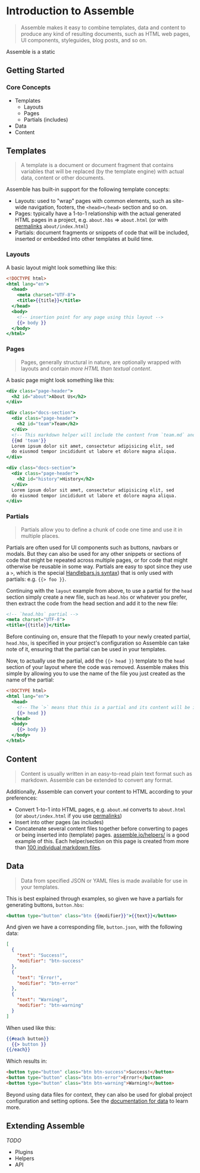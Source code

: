 # Introduction to Assemble

> Assemble makes it easy to combine templates, data and content to produce any kind of resulting documents, such as HTML web pages, UI components, styleguides, blog posts, and so on.

Assemble is a static


## Getting Started


### Core Concepts

* Templates
  - Layouts
  - Pages
  - Partials (includes)
* Data
* Content

## Templates

> A template is a document or document fragment that contains variables that will be replaced (by the template engine) with actual data, content or other documents.

Assemble has built-in support for the following template concepts:

* Layouts: used to "wrap" pages with common elements, such as site-wide navigation, footers, the `<head></head>` section and so on.
* Pages: typically have a 1-to-1 relationship with the actual generated HTML pages in a project, e.g. `about.hbs` => `about.html` (or with [permalinks][permalinks] `about/index.html`)
* Partials: document fragments or snippets of code that will be included, inserted or embedded into other templates at build time.

### Layouts

A basic layout might look something like this:

```handlebars
<!DOCTYPE html>
<html lang="en">
  <head>
    <meta charset="UTF-8">
    <title>{{title}}</title>
  </head>
  <body>
    <!-- insertion point for any page using this layout -->
    {{> body }}
  </body>
</html>
```

### Pages

> Pages, generally structural in nature, are optionally wrapped with layouts and contain _more HTML than textual content_.

A basic page might look something like this:

```handlebars
<div class="page-header">
  <h2 id="about">About Us</h2>
</div>

<div class="docs-section">
  <div class="page-header">
    <h2 id="team">Team</h2>
  </div>
  <!-- This markdown helper will include the content from `team.md` and convert it to HTML -->
  {{md 'team'}}
  Lorem ipsum dolor sit amet, consectetur adipisicing elit, sed
  do eiusmod tempor incididunt ut labore et dolore magna aliqua.
</div>

<div class="docs-section">
  <div class="page-header">
    <h2 id="history">History</h2>
  </div>
  Lorem ipsum dolor sit amet, consectetur adipisicing elit, sed
  do eiusmod tempor incididunt ut labore et dolore magna aliqua.
</div>
```

### Partials

> Partials allow you to define a chunk of code one time and use it in multiple places.

Partials are often used for UI components such as buttons, navbars or modals. But they can also be used for any other snippets or sections of code that might be repeated across multiple pages, or for code that might otherwise be reusable in some way. Partials are easy to spot since they use a `>`, which is the special [Handlebars.js syntax](http://blog.teamtreehouse.com/handlebars-js-part-2-partials-and-helpers)) that is only used with partials: e.g. `{{> foo }}`.

Continuing with the `layout` example from above, to use a partial for the `head` section simply create a new file, such as `head.hbs` or whatever you prefer, then extract the code from the head section and add it to the new file:

```handlebars
<!-- `head.hbs` partial -->
<meta charset="UTF-8">
<title>{{title}}</title>
```

Before continuing on, ensure that the filepath to your newly created partial, `head.hbs`, is specified in your project's configuration so Assemble can take note of it, ensuring that the partial can be used in your templates.

Now, to actually use the partial, add the `{{> head }}` template to the `head` section of your layout where the code was removed. Assemble makes this simple by allowing you to use the name of the file you just created as the name of the partial:

```handlebars
<!DOCTYPE html>
<html lang="en">
  <head>
    <!-- The `>` means that this is a partial and its content will be inserted here. -->
    {{> head }}
  </head>
  <body>
    {{> body }}
  </body>
</html>
```

## Content

> Content is usually written in an easy-to-read plain text format such as markdown. Assemble can be extended to convert any format.

Additionally, Assemble can convert your content to HTML according to your preferences:

* Convert 1-to-1 into HTML pages, e.g. `about.md` converts to `about.html` (or `about/index.html` if you use [permalinks](#TODO))
* Insert into other pages (as includes)
* Concatenate several content files together before converting to pages or being inserted into (template) pages. [assemble.io/helpers/](http://assemble.io/helpers/) is a good example of this. Each helper/section on this page is created from more than [100 individual markdown files][helpers].


## Data

> Data from specified JSON or YAML files is made available for use in your templates.

This is best explained through examples, so given we have a partials for generating buttons, `button.hbs`:

```handlebars
<button type="button" class="btn {{modifier}}">{{text}}</button>
```

And given we have a corresponding file, `button.json`, with the following data:

```json
[
  {
    "text": "Success!",
    "modifier": "btn-success"
  },
  {
    "text": "Error!",
    "modifier": "btn-error"
  },
  {
    "text": "Warning!",
    "modifier": "btn-warning"
  }
]
```

When used like this:

```handlebars
{{#each button}}
  {{> button }}
{{/each}}
```
Which results in:

```html
<button type="button" class="btn btn-success">Success!</button>
<button type="button" class="btn btn-error">Error!</button>
<button type="button" class="btn btn-warning">Warning!</button>
```

Beyond using data files for context, they can also be used for global project configuration and setting options. See the [documentation for data]() to learn more.


## Extending Assemble

_TODO_

* Plugins
* Helpers
* API


[permalinks]: https://github.com/assemble/assemble-contrib-permalinks
[helpers]: https://github.com/assemble/assemble-docs/tree/master/src/content/helpers